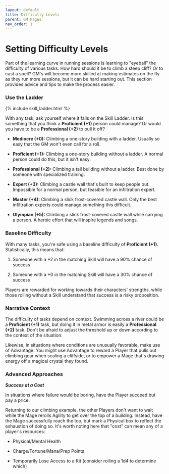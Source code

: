 ```yaml
---
layout: default
title: Difficulty Levels
parent: GM Pages
nav_order: 1
---
```


# Setting Difficulty Levels

Part of the learning curve in running sessions is learning to "eyeball" the difficulty of various tasks. How hard should it be to climb a steep cliff? Or to cast a spell? GM's will become more skilled at making estimates on the fly as they run more sessions, but it can be hard starting out. This section provides advice and tips to make the process easier.


### Use the Ladder 

{% include skill_ladder.html %}

With any task, ask yourself where it falls on the Skill Ladder. Is this something that you think a **Proficient (+1)** person could manage? Or would you have to be a **Professional (+2)** to pull it off?

* **Mediocre (+0):** Climbing a one-story building with a ladder. Usually so easy that the GM won't even call for a roll.

* **Proficient (+1):** Climbing a one-story building without a ladder. A normal person could do this, but it isn't easy.

* **Professional (+2):** Climbing a tall building without a ladder. Best done by someone with specialized training.

* **Expert (+3):** Climbing a castle wall that's built to keep people out. Impossible for a normal person, but feasible for an infiltration expert.

* **Master (+4):** Climbing a slick frost-covered castle wall. Only the best infiltration experts could manage something this difficult.

* **Olympian (+5):** Climbing a slick frost-covered castle wall while carrying a person. A heroic effort that will inspire legends and songs.


### Baseline Difficulty

With many tasks, you're safe using a baseline difficulty of **Proficient (+1)**. Statistically, this means that:

1. Someone with a +2 in the matching Skill will have a 90% chance of success

2. Someone with a +0 in the matching Skill will have a 30% chance of success

Players are rewarded for working towards their characters' strengths, while those rolling without a Skill understand that success is a risky proposition. 


### Narrative Context

The difficulty of tasks depend on context. Swimming across a river could be a **Proficient (+1)** task, but doing it in metal armor is easily a **Professional (+2)** task. Don't be afraid to adjust the threshold up or down according to the context of the situation.

Likewise, in situations where conditions are unusually favorable, make use of Advantage. You might use Advantage to reward a Player that pulls out climbing gear when scaling a cliffside, or to empower a Mage that's drawing energy off a magical crystal they found.


### Advanced Approaches

***Success at a Cost***

In situations where failure would be boring, have the Player succeed but pay a price.

Returning to our climbing example, the other Players don't want to wait while the Mage rerolls Agility to get over the top of a building. Instead, have the Mage successfully reach the top, but mark a Physical box to reflect the exhaustion of doing so. It's worth noting here that "cost" can mean any of a player's resources:

* Physical/Mental Health

* Charge/Fortune/Mana/Prep Points

* Temporarily Lose Access to a Kit (consider rolling a 1d4 to determine which)

